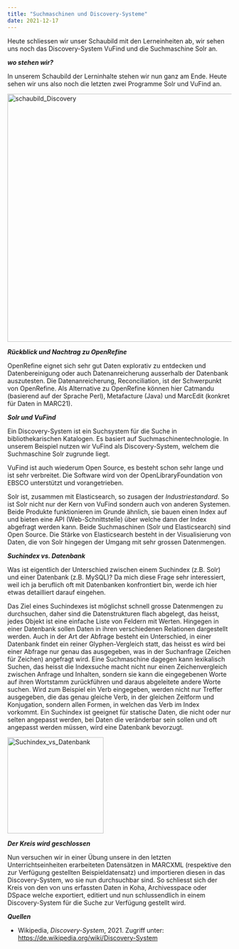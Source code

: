 ```yaml
---
title: "Suchmaschinen und Discovery-Systeme"
date: 2021-12-17
---
```


Heute schliessen wir unser Schaubild mit den Lerneinheiten ab, wir sehen uns noch das Discovery-System VuFind und die Suchmaschine Solr an.

***wo stehen wir?***

In unserem Schaubild der Lerninhalte stehen wir nun ganz am Ende. Heute sehen wir uns also noch die letzten zwei Programme Solr und VuFind an.

<img width="557" alt="schaubild_Discovery" src="https://user-images.githubusercontent.com/74451681/151737564-0a9e1c63-70c5-4f7e-80de-d23b1f6898b2.png">

***Rückblick und Nachtrag zu OpenRefine***

OpenRefine eignet sich sehr gut Daten explorativ zu entdecken und Datenbereinigung oder auch Datenanreicherung ausserhalb der Datenbank auszutesten. Die Datenanreicherung, Reconciliation, ist der Schwerpunkt von OpenRefine. Als Alternative zu OpenRefine können hier Catmandu (basierend auf der Sprache Perl), Metafacture (Java) und MarcEdit (konkret für Daten in MARC21). 

***Solr und VuFind***

Ein Discovery-System ist ein Suchsystem für die Suche in bibliothekarischen Katalogen. Es basiert auf Suchmaschinentechnologie. In unserem Beispiel nutzen wir VuFind als Discovery-System, welchem die Suchmaschine Solr zugrunde liegt.

VuFind ist auch wiederum Open Source, es besteht schon sehr lange und ist sehr verbreitet. Die Software wird von der OpenLibraryFoundation von EBSCO unterstützt und vorangetrieben. 

Solr ist, zusammen mit Elasticsearch, so zusagen der *Industriestandard*. So ist Solr nicht nur der Kern von VuFind sondern auch von anderen Systemen. Beide Produkte funktionieren im Grunde ähnlich, sie bauen einen Index auf und bieten eine API (Web-Schnittstelle) über welche dann der Index abgefragt werden kann. Beide Suchmaschinen (Solr und Elasticsearch) sind Open Source. Die Stärke von Elasticsearch besteht in der Visualisierung von Daten, die von Solr hingegen der Umgang mit sehr grossen Datenmengen. 

***Suchindex vs. Datenbank***

Was ist eigentlich der Unterschied zwischen einem Suchindex (z.B. Solr) und einer Datenbank (z.B. MySQL)? Da mich diese Frage sehr interessiert, weil ich ja beruflich oft mit Datenbanken konfrontiert bin, werde ich hier etwas detailliert darauf eingehen.

Das Ziel eines Suchindexes ist möglichst schnell grosse Datenmengen zu durchsuchen, daher sind die Datenstrukturen flach abgelegt, das heisst, jedes Objekt ist eine einfache Liste von Feldern mit Werten. Hingegen in einer Datenbank sollen Daten in ihren verschiedenen Relationen dargestellt werden. Auch in der Art der Abfrage besteht ein Unterschied, in einer Datenbank findet ein reiner Glyphen-Vergleich statt, das heisst es wird bei einer Abfrage nur genau das ausgegeben, was in der Suchanfrage (Zeichen für Zeichen) angefragt wird. Eine Suchmaschine dagegen kann lexikalisch Suchen, das heisst die Indexsuche macht nicht nur einen Zeichenvergleich zwischen Anfrage und Inhalten, sondern sie kann die eingegebenen Worte auf ihren Wortstamm zurückführen und daraus abgeleitete andere Worte suchen. Wird zum Beispiel ein Verb eingegeben, werden nicht nur Treffer ausgegeben, die das genau gleiche Verb, in der gleichen Zeitform und Konjugation, sondern allen Formen, in welchen das Verb im Index vorkommt. Ein Suchindex ist geeignet für statische Daten, die nicht oder nur selten angepasst werden, bei Daten die veränderbar sein sollen und oft angepasst werden müssen, wird eine Datenbank bevorzugt. 

<img width="216" alt="Suchindex_vs_Datenbank" src="https://user-images.githubusercontent.com/74451681/151746570-3d7994b8-12e5-47b3-a882-28c5449d1903.PNG">

***Der Kreis wird geschlossen***

Nun versuchen wir in einer Übung unsere in den letzten Unterrichtseinheiten erarbeiteten Datensätzen in MARCXML (respektive den zur Verfügung gestellten Beispieldatensatz) und importieren diesen in das Discovery-System, wo sie nun durchsuchbar sind.
So schliesst sich der Kreis von den von uns erfassten Daten in Koha, Archivesspace oder DSpace welche exportiert, editiert und nun schlussendlich in einem Discovery-System für die Suche zur Verfügung gestellt wird.

***Quellen***

- Wikipedia, *Discovery-System*, 2021. Zugriff unter: https://de.wikipedia.org/wiki/Discovery-System



